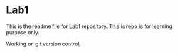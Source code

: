 # Lab1

This is the readme file for Lab1 repository.
This is repo is for learning purpose only.

Working on git version control.
